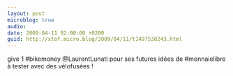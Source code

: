 ```yaml
---
layout: post
microblog: true
audio: 
date: 2009-04-11 02:00:00 +0200
guid: http://xtof.micro.blog/2009/04/11/t1497538243.html
---
```

give 1 #bikemoney @LaurentLunati pour ses futures idées de #monnaielibre à tester avec des vélofusées !
